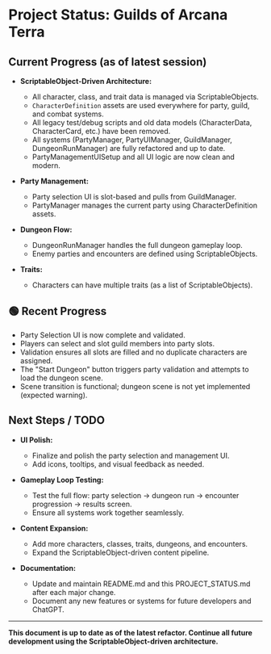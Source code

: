 # Project Status: Guilds of Arcana Terra

## Current Progress (as of latest session)

- **ScriptableObject-Driven Architecture:**
  - All character, class, and trait data is managed via ScriptableObjects.
  - `CharacterDefinition` assets are used everywhere for party, guild, and combat systems.
  - All legacy test/debug scripts and old data models (CharacterData, CharacterCard, etc.) have been removed.
  - All systems (PartyManager, PartyUIManager, GuildManager, DungeonRunManager) are fully refactored and up to date.
  - PartyManagementUISetup and all UI logic are now clean and modern.

- **Party Management:**
  - Party selection UI is slot-based and pulls from GuildManager.
  - PartyManager manages the current party using CharacterDefinition assets.

- **Dungeon Flow:**
  - DungeonRunManager handles the full dungeon gameplay loop.
  - Enemy parties and encounters are defined using ScriptableObjects.

- **Traits:**
  - Characters can have multiple traits (as a list of ScriptableObjects).

## 🟢 Recent Progress
- Party Selection UI is now complete and validated.
- Players can select and slot guild members into party slots.
- Validation ensures all slots are filled and no duplicate characters are assigned.
- The "Start Dungeon" button triggers party validation and attempts to load the dungeon scene.
- Scene transition is functional; dungeon scene is not yet implemented (expected warning).

## Next Steps / TODO

- **UI Polish:**
  - Finalize and polish the party selection and management UI.
  - Add icons, tooltips, and visual feedback as needed.

- **Gameplay Loop Testing:**
  - Test the full flow: party selection → dungeon run → encounter progression → results screen.
  - Ensure all systems work together seamlessly.

- **Content Expansion:**
  - Add more characters, classes, traits, dungeons, and encounters.
  - Expand the ScriptableObject-driven content pipeline.

- **Documentation:**
  - Update and maintain README.md and this PROJECT_STATUS.md after each major change.
  - Document any new features or systems for future developers and ChatGPT.

---

**This document is up to date as of the latest refactor. Continue all future development using the ScriptableObject-driven architecture.** 